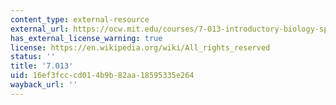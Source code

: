 ```yaml
---
content_type: external-resource
external_url: https://ocw.mit.edu/courses/7-013-introductory-biology-spring-2018/
has_external_license_warning: true
license: https://en.wikipedia.org/wiki/All_rights_reserved
status: ''
title: '7.013'
uid: 16ef3fcc-cd01-4b9b-82aa-18595335e264
wayback_url: ''
---
```

